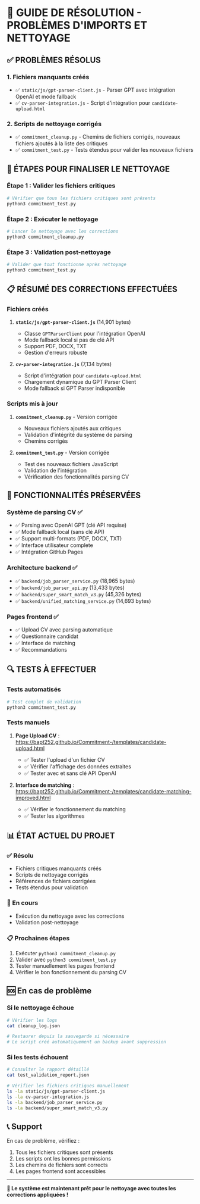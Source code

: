 # 🔧 GUIDE DE RÉSOLUTION - PROBLÈMES D'IMPORTS ET NETTOYAGE

## ✅ **PROBLÈMES RÉSOLUS**

### 1. **Fichiers manquants créés**
- ✅ `static/js/gpt-parser-client.js` - Parser GPT avec intégration OpenAI et mode fallback
- ✅ `cv-parser-integration.js` - Script d'intégration pour `candidate-upload.html`

### 2. **Scripts de nettoyage corrigés**
- ✅ `commitment_cleanup.py` - Chemins de fichiers corrigés, nouveaux fichiers ajoutés à la liste des critiques
- ✅ `commitment_test.py` - Tests étendus pour valider les nouveaux fichiers

## 🚀 **ÉTAPES POUR FINALISER LE NETTOYAGE**

### **Étape 1 : Valider les fichiers critiques**
```bash
# Vérifier que tous les fichiers critiques sont présents
python3 commitment_test.py
```

### **Étape 2 : Exécuter le nettoyage**
```bash
# Lancer le nettoyage avec les corrections
python3 commitment_cleanup.py
```

### **Étape 3 : Validation post-nettoyage**
```bash
# Valider que tout fonctionne après nettoyage
python3 commitment_test.py
```

## 📋 **RÉSUMÉ DES CORRECTIONS EFFECTUÉES**

### **Fichiers créés**
1. **`static/js/gpt-parser-client.js`** (14,901 bytes)
   - Classe `GPTParserClient` pour l'intégration OpenAI
   - Mode fallback local si pas de clé API
   - Support PDF, DOCX, TXT
   - Gestion d'erreurs robuste

2. **`cv-parser-integration.js`** (7,134 bytes)
   - Script d'intégration pour `candidate-upload.html`
   - Chargement dynamique du GPT Parser Client
   - Mode fallback si GPT Parser indisponible

### **Scripts mis à jour**
1. **`commitment_cleanup.py`** - Version corrigée
   - Nouveaux fichiers ajoutés aux critiques
   - Validation d'intégrité du système de parsing
   - Chemins corrigés

2. **`commitment_test.py`** - Version corrigée
   - Test des nouveaux fichiers JavaScript
   - Validation de l'intégration
   - Vérification des fonctionnalités parsing CV

## 🎯 **FONCTIONNALITÉS PRÉSERVÉES**

### **Système de parsing CV** ✅
- ✅ Parsing avec OpenAI GPT (clé API requise)
- ✅ Mode fallback local (sans clé API)
- ✅ Support multi-formats (PDF, DOCX, TXT)
- ✅ Interface utilisateur complete
- ✅ Intégration GitHub Pages

### **Architecture backend** ✅
- ✅ `backend/job_parser_service.py` (18,965 bytes)
- ✅ `backend/job_parser_api.py` (13,433 bytes)
- ✅ `backend/super_smart_match_v3.py` (45,326 bytes)
- ✅ `backend/unified_matching_service.py` (14,693 bytes)

### **Pages frontend** ✅
- ✅ Upload CV avec parsing automatique
- ✅ Questionnaire candidat
- ✅ Interface de matching
- ✅ Recommandations

## 🔍 **TESTS À EFFECTUER**

### **Tests automatisés**
```bash
# Test complet de validation
python3 commitment_test.py
```

### **Tests manuels**
1. **Page Upload CV** : https://bapt252.github.io/Commitment-/templates/candidate-upload.html
   - ✅ Tester l'upload d'un fichier CV
   - ✅ Vérifier l'affichage des données extraites
   - ✅ Tester avec et sans clé API OpenAI

2. **Interface de matching** : https://bapt252.github.io/Commitment-/templates/candidate-matching-improved.html
   - ✅ Vérifier le fonctionnement du matching
   - ✅ Tester les algorithmes

## 📊 **ÉTAT ACTUEL DU PROJET**

### **✅ Résolu**
- Fichiers critiques manquants créés
- Scripts de nettoyage corrigés
- Références de fichiers corrigées
- Tests étendus pour validation

### **🔄 En cours**
- Exécution du nettoyage avec les corrections
- Validation post-nettoyage

### **📋 Prochaines étapes**
1. Exécuter `python3 commitment_cleanup.py`
2. Valider avec `python3 commitment_test.py`
3. Tester manuellement les pages frontend
4. Vérifier le bon fonctionnement du parsing CV

## 🆘 **En cas de problème**

### **Si le nettoyage échoue**
```bash
# Vérifier les logs
cat cleanup_log.json

# Restaurer depuis la sauvegarde si nécessaire
# Le script créé automatiquement un backup avant suppression
```

### **Si les tests échouent**
```bash
# Consulter le rapport détaillé
cat test_validation_report.json

# Vérifier les fichiers critiques manuellement
ls -la static/js/gpt-parser-client.js
ls -la cv-parser-integration.js
ls -la backend/job_parser_service.py
ls -la backend/super_smart_match_v3.py
```

## 📞 **Support**

En cas de problème, vérifiez :
1. Tous les fichiers critiques sont présents
2. Les scripts ont les bonnes permissions
3. Les chemins de fichiers sont corrects
4. Les pages frontend sont accessibles

---

**🎉 Le système est maintenant prêt pour le nettoyage avec toutes les corrections appliquées !**
